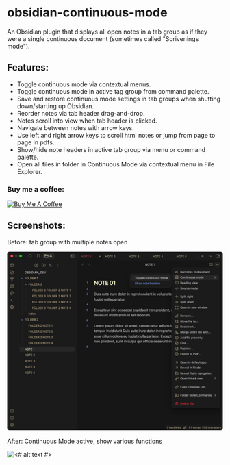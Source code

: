 # obsidian-continuous-mode

An Obsidian plugin that displays all open notes in a tab group as if they were a single continuous document (sometimes called "Scrivenings mode").  

## Features: 
 - Toggle continuous mode via contextual menus.
 - Toggle continuous mode in active tag group from command palette.
 - Save and restore continuous mode settings in tab groups when shutting down/starting up Obsidian.
 - Reorder notes via tab header drag-and-drop.
 - Notes scroll into view when tab header is clicked.
 - Navigate between notes with arrow keys.
 - Use left and right arrow keys to scroll html notes or jump from page to page in pdfs.
 - Show/hide note headers in active tab group via menu or command palette.
 - Open all files in folder in Continuous Mode via contextual menu in File Explorer.

### Buy me a coffee:

<a href="https://www.buymeacoffee.com/fiLtliTFxQ" target="_blank"><img src="https://cdn.buymeacoffee.com/buttons/v2/default-yellow.png" alt="Buy Me A Coffee" style="height: 40px !important;" ></a>

## Screenshots:

Before: tab group with multiple notes open

![<# alt text #>](assets/before.png "before.png")

After: Continuous Mode active, show various functions

![<# alt text #>](assets/after.png "after.gif")

